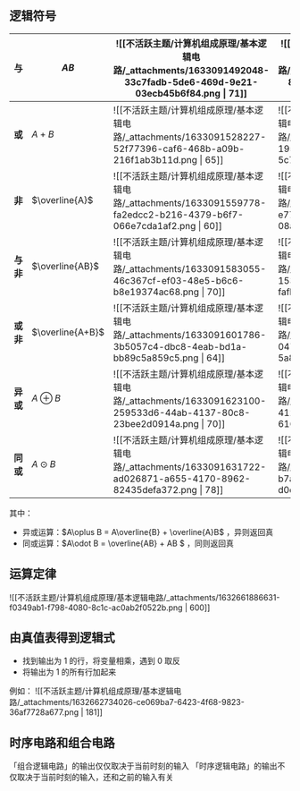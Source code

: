 
## 逻辑符号
| **与** | $AB$  | ![[不活跃主题/计算机组成原理/基本逻辑电路/_attachments/1633091492048-33c7fadb-5de6-469d-9e21-03ecb45b6f84.png \| 71]] | ![[不活跃主题/计算机组成原理/基本逻辑电路/_attachments/1633091514088-88838a86-6a7b-47ad-9cd4-d811817cd028.png \| 68]] |
| --- | --- | --- | --- |
| **或** | $A + B$   | ![[不活跃主题/计算机组成原理/基本逻辑电路/_attachments/1633091528227-52f77396-caf6-468b-a09b-216f1ab3b11d.png \| 65]] | ![[不活跃主题/计算机组成原理/基本逻辑电路/_attachments/1633091541658-1950531d-cfa6-4059-8b30-5c7d8b61b8a7.png \| 71]] |
| **非** | $\overline{A}$  | ![[不活跃主题/计算机组成原理/基本逻辑电路/_attachments/1633091559778-fa2edcc2-b216-4379-b6f7-066e7cda1af2.png \| 60]] | ![[不活跃主题/计算机组成原理/基本逻辑电路/_attachments/1633091571099-e7754175-2cff-4323-b582-08ac125a5772.png \| 90]] |
| **与非** | $\overline{AB}$  | ![[不活跃主题/计算机组成原理/基本逻辑电路/_attachments/1633091583055-46c367cf-ef03-48e5-b6c6-b8e19374ac68.png \| 70]] | ![[不活跃主题/计算机组成原理/基本逻辑电路/_attachments/1633091591510-1538d00a-cf44-4258-898a-fafb89a9abe6.png \| 78]] |
| **或非** | $\overline{A+B}$  | ![[不活跃主题/计算机组成原理/基本逻辑电路/_attachments/1633091601786-3b5057c4-dbc8-4eab-bd1a-bb89c5a859c5.png \| 64]] | ![[不活跃主题/计算机组成原理/基本逻辑电路/_attachments/1633091611567-047a9f6e-5e95-49b3-941a-5a813779e020.png \| 71]] |
| **异或** | $A\oplus B$  | ![[不活跃主题/计算机组成原理/基本逻辑电路/_attachments/1633091623100-259533d6-44ab-4137-80c8-23bee2d0914a.png \| 70]] | ![[不活跃主题/计算机组成原理/基本逻辑电路/_attachments/1633091639805-412038eb-aefd-4ff1-968f-61669b374851.png \| 62]] |
| **同或** | $A\odot B$  | ![[不活跃主题/计算机组成原理/基本逻辑电路/_attachments/1633091631722-ad026871-a655-4170-8962-82435defa372.png \| 78]] | ![[不活跃主题/计算机组成原理/基本逻辑电路/_attachments/1633091649098-b7a4f424-acdc-4e1b-8b4f-d0d1257de9d4.png \| 82]] |

其中：

- 异或运算：$A\oplus B = A\overline{B} + \overline{A}B$ ，异则返回真
- 同或运算：$A\odot B = \overline{AB} + AB $ ，同则返回真


## 运算定律
![[不活跃主题/计算机组成原理/基本逻辑电路/_attachments/1632661886631-f0349ab1-f798-4080-8c1c-ac0ab2f0522b.png | 600]]


## 由真值表得到逻辑式

- 找到输出为 1 的行，将变量相乘，遇到 0 取反
- 将输出为 1 的所有行加起来

例如：
![[不活跃主题/计算机组成原理/基本逻辑电路/_attachments/1632662734026-ce069ba7-6423-4f68-9823-36af7728a677.png | 181]]


## 时序电路和组合电路
「组合逻辑电路」的输出仅仅取决于当前时刻的输入
「时序逻辑电路」的输出不仅取决于当前时刻的输入，还和之前的输入有关
